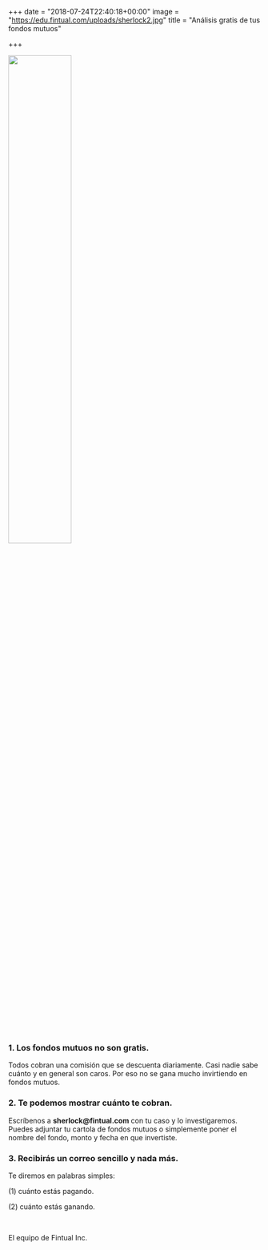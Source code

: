 +++
date = "2018-07-24T22:40:18+00:00"
image = "https://edu.fintual.com/uploads/sherlock2.jpg"
title = "Análisis gratis de tus fondos mutuos"

+++
<div class="text-center">
<img src="/uploads/sherlock2.jpg" style="width:50%;height: auto;"/>
</div>

<h3>1. Los fondos mutuos no son gratis.</h3> 

<p> Todos cobran una comisión que se descuenta diariamente. Casi nadie sabe cuánto y en general son caros. Por eso no se gana mucho invirtiendo en fondos mutuos. </p> 

<h3>2. Te podemos mostrar cuánto te cobran.</h3> <p> Escríbenos a <b>sherlock@fintual.com</b> con tu caso y lo investigaremos. Puedes adjuntar tu cartola de fondos mutuos o simplemente poner el nombre del fondo, monto y fecha en que invertiste. </p> 

<h3>3. Recibirás un correo sencillo y nada más.</h3> <p>Te diremos en palabras simples:</p>

\(1) cuánto estás pagando.

\(2) cuánto estás ganando.

<br>

El equipo de Fintual Inc.